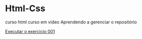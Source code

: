 # Html-Css
 curso html curso em video
Aprendendo a gerenciar o repositório

<a href="https://cezarbrigatti.github.io/Html-Css/Exercicios/Ex001/index.html"> Executar o exercicio 001 </a>